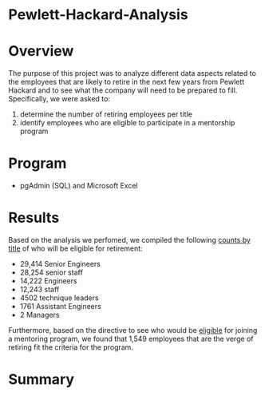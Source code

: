 # Pewlett-Hackard-Analysis

# Overview 

The purpose of this project was to analyze different data aspects related to the employees that are likely to retire in the next few years from Pewlett Hackard and to see what the company will need to be prepared to fill. Specifically, we were asked to: 

1) determine the number of retiring employees per title
2) identify employees who are eligible to participate in a mentorship program

# Program 
* pgAdmin (SQL) and Microsoft Excel 

# Results 

Based on the analysis we perfomed, we compiled the following [counts by title](https://github.com/Stewartsl17/Pewlett-Hackard-Analysis/blob/master/Data/retiring_titles.csv) of who will be eligible for retirement:

* 29,414 Senior Engineers
* 28,254 senior staff
* 14,222 Engineers
* 12,243 staff
* 4502 technique leaders
* 1761 Assistant Engineers
* 2 Managers 

Furthermore, based on the directive to see who would be [eligible](https://github.com/Stewartsl17/Pewlett-Hackard-Analysis/blob/master/Data/mentorship_eligibility.csv) for joining a mentoring program, we found that 1,549 employees that are the verge of retiring fit the criteria for the program.

# Summary


